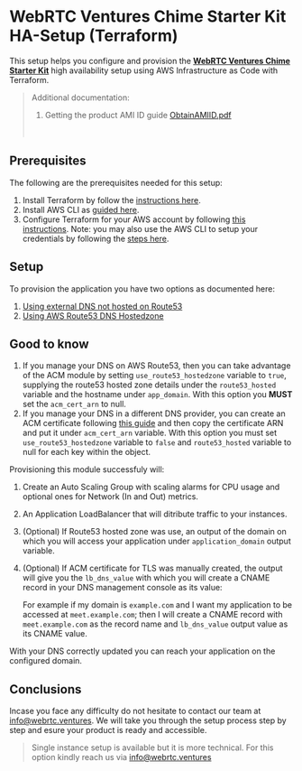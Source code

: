 # WebRTC Ventures Chime Starter Kit HA-Setup (Terraform)
This setup helps you configure and provision the [**WebRTC Ventures Chime Starter Kit**](https://aws.amazon.com/marketplace/pp/prodview-5glqwwdijegwe) high availability setup using AWS Infrastructure as Code with Terraform.

> Additional documentation:
> 1. Getting the product AMI ID guide [ObtainAMIID.pdf](https://webrtc-ventures-mkt.s3.amazonaws.com/ObtainAMIID.pdf)
> <br/>


## Prerequisites
The following are the prerequisites needed for this setup:
1. Install Terraform by follow the [instructions here](https://developer.hashicorp.com/terraform/tutorials/aws-get-started/install-cli).
2. Install AWS CLI as [guided here](https://docs.aws.amazon.com/cli/latest/userguide/getting-started-install.html).
3. Configure Terraform for your AWS account by following [this instructions](https://developer.hashicorp.com/terraform/tutorials/aws-get-started/aws-build). Note: you may also use the AWS CLI to setup your credentials by following the [steps here](https://docs.aws.amazon.com/cli/latest/userguide/cli-configure-files.html).

## Setup
To provision the application you have two options as documented here:
1. [Using external DNS not hosted on Route53](https://github.com/agilityfeat/terraform-aws-webrtc-ventures-chime-starter-kit/blob/main/examples/external-dns/README.md)
2. [Using AWS Route53 DNS Hostedzone](https://github.com/agilityfeat/terraform-aws-webrtc-ventures-chime-starter-kit/blob/main/examples/external-dns/README.md)

## Good to know
1. If you manage your DNS on AWS Route53, then you can take advantage of the ACM module by setting `use_route53_hostedzone` variable to `true`, supplying the route53 hosted zone details under the `route53_hosted` variable and the hostname under `app_domain`. With this option you **MUST** set the `acm_cert_arn` to null.
2. If you manage your DNS in a different DNS provider, you can create an ACM certificate following [this guide](https://docs.aws.amazon.com/acm/latest/userguide/gs-acm-request-public.html) and then copy the certificate ARN and put it under `acm_cert_arn` variable. With this option you must set `use_route53_hostedzone` variable to `false` and `route53_hosted` variable to null for each key within the object.

Provisioning this module successfuly will:
1. Create an Auto Scaling Group with scaling alarms for CPU usage and optional ones for Network (In and Out) metrics.
2. An Application LoadBalancer that will ditribute traffic to your instances.
2. (Optional) If Route53 hosted zone was use, an output of the domain on which you will access your application under `application_domain` output variable.
3. (Optional) If ACM certificate for TLS was manually created, the output will give you the `lb_dns_value` with which you will create a CNAME record in your DNS management console as its value:

    For example if my domain is `example.com` and I want my application to be accessed at `meet.example.com`; then I will create a CNAME record with `meet.example.com` as the record name and `lb_dns_value` output value as its CNAME value.

With your DNS correctly updated you can reach your application on the configured domain.

## Conclusions
Incase you face any difficulty do not hesitate to contact our team at [info@webrtc.ventures](mailto:info@webrtc.ventures). 
We will take you through the setup process step by step and esure your product is ready and accessible.
> Single instance setup is available but it is more technical. For this option kindly reach us via [info@webrtc.ventures](mailto:info@webrtc.ventures)